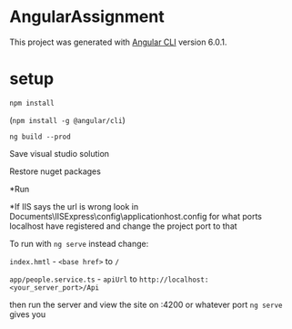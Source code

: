 # AngularAssignment

This project was generated with [Angular CLI](https://github.com/angular/angular-cli) version 6.0.1.

# setup

`npm install`

(`npm install -g @angular/cli`)

`ng build --prod`


Save visual studio solution

Restore nuget packages

\*Run

\*If IIS says the url is wrong look in Documents\IISExpress\config\applicationhost.config for what ports localhost have registered and change the project port to that

To run with `ng serve` instead change:

`index.hmtl` - `<base href>` to `/`

`app/people.service.ts`	- `apiUrl` to `http://localhost:<your_server_port>/Api`


then run the server and view the site on :4200 or whatever port `ng serve` gives you
